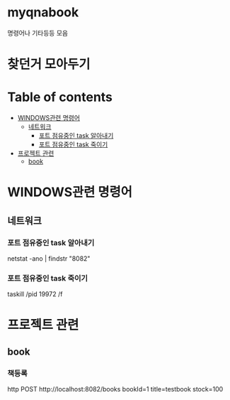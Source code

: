 # myqnabook
명령어나 기타등등 모음

# 찾던거 모아두기
 
# Table of contents
 
 - [WINDOWS관련 명령어](#WINDOWS관련-명령어)
   - [네트워크](#네트워크)
     - [포트 점유중인 task 알아내기](#포트-점유중인-task-알아내기)
     - [포트 점유중인 task 죽이기](#포트-점유중인-task-죽이기)
 - [프로젝트 관련](#프로젝트-관련)
   - [book](#book)

# WINDOWS관련 명령어
## 네트워크
### 포트 점유중인 task 알아내기
netstat -ano | findstr "8082"
### 포트 점유중인 task 죽이기
taskill /pid 19972 /f

# 프로젝트 관련
## book
### 책등록 
http POST http://localhost:8082/books bookId=1 title=testbook stock=100
